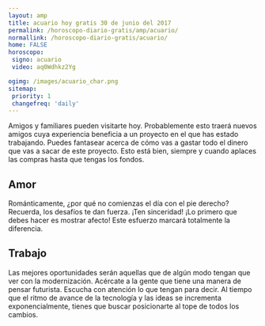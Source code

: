 ```yaml
---
layout: amp
title: acuario hoy gratis 30 de junio del 2017 
permalink: /horoscopo-diario-gratis/amp/acuario/
normallink: /horoscopo-diario-gratis/acuario/
home: FALSE
horoscopo:
 signo: acuario
 video: aq0Wdhkz2Yg

ogimg: /images/acuario_char.png
sitemap:
 priority: 1
 changefreq: 'daily'
---
```



Amigos y familiares pueden visitarte hoy. Probablemente esto traerá nuevos amigos cuya experiencia beneficia a un proyecto en el que has estado trabajando. Puedes fantasear acerca de cómo vas a gastar todo el dinero que vas a sacar de este proyecto. Esto está bien, siempre y cuando aplaces las compras hasta que tengas los fondos.

## Amor

Románticamente, ¿por qué no comienzas el día con el pie derecho? Recuerda, los desafíos te dan fuerza. ¡Ten sinceridad! ¡Lo primero que debes hacer es mostrar afecto! Este esfuerzo marcará totalmente la diferencia.

## Trabajo

Las mejores oportunidades serán aquellas que de algún modo tengan que ver con la modernización. Acércate a la gente que tiene una manera de pensar futurista. Escucha con atención lo que tengan para decir. Al tiempo que el ritmo de avance de la tecnología y las ideas se incrementa exponencialmente, tienes que buscar posicionarte al tope de todos los cambios.